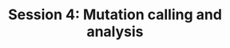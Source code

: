 ---
layout: default
title: "Session 4: Mutation calling and analysis"
parent: Sessions
nav_order: 4
permalink: /sessions/session_4/

---